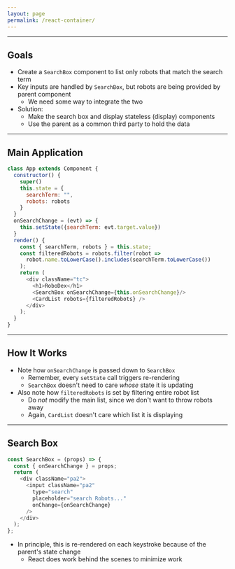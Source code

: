 ```yaml
---
layout: page
permalink: /react-container/
---
```


---

## Goals

- Create a `SearchBox` component to list only robots that match the search term
- Key inputs are handled by `SearchBox`, but robots are being provided by parent component
  - We need some way to integrate the two
- Solution:
  - Make the search box and display stateless (display) components
  - Use the parent as a common third party to hold the data

---

## Main Application

```js
class App extends Component {
  constructor() {
    super()
    this.state = {
      searchTerm: "",
      robots: robots
    }
  }
  onSearchChange = (evt) => {
    this.setState({searchTerm: evt.target.value})
  }
  render() {
    const { searchTerm, robots } = this.state;
    const filteredRobots = robots.filter(robot =>
      robot.name.toLowerCase().includes(searchTerm.toLowerCase())
    );
    return (
      <div className="tc">
        <h1>RoboDex</h1>
        <SearchBox onSearchChange={this.onSearchChange}/>
        <CardList robots={filteredRobots} />
      </div>
    );
  }
}
```

---

## How It Works

- Note how `onSearchChange` is passed down to `SearchBox`
  - Remember, every `setState` call triggers re-rendering
  - `SearchBox` doesn't need to care *whose* state it is updating
- Also note how `filteredRobots` is set by filtering entire robot list
  - Do *not* modify the main list, since we don't want to throw robots away
  - Again, `CardList` doesn't care which list it is displaying

---

## Search Box

```js
const SearchBox = (props) => {
  const { onSearchChange } = props;
  return (
    <div className="pa2">
      <input className="pa2"
        type="search"
        placeholder="search Robots..."
        onChange={onSearchChange}
      />
    </div>
  );
};
```

- In principle, this is re-rendered on each keystroke because of the parent's state change
  - React does work behind the scenes to minimize work
